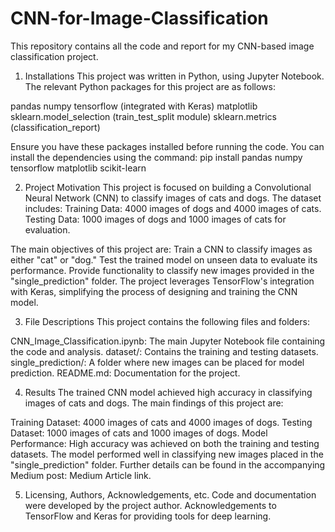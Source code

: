 # CNN-for-Image-Classification
This repository contains all the code and report for my CNN-based image classification project.

1. Installations
This project was written in Python, using Jupyter Notebook. The relevant Python packages for this project are as follows:

pandas
numpy
tensorflow (integrated with Keras)
matplotlib
sklearn.model_selection (train_test_split module)
sklearn.metrics (classification_report)

Ensure you have these packages installed before running the code. You can install the dependencies using the command:
pip install pandas numpy tensorflow matplotlib scikit-learn

2. Project Motivation
This project is focused on building a Convolutional Neural Network (CNN) to classify images of cats and dogs. The dataset includes:
Training Data: 4000 images of dogs and 4000 images of cats.
Testing Data: 1000 images of dogs and 1000 images of cats for evaluation.

The main objectives of this project are:
Train a CNN to classify images as either "cat" or "dog."
Test the trained model on unseen data to evaluate its performance.
Provide functionality to classify new images provided in the "single_prediction" folder.
The project leverages TensorFlow's integration with Keras, simplifying the process of designing and training the CNN model.

3. File Descriptions
This project contains the following files and folders:

CNN_Image_Classification.ipynb: The main Jupyter Notebook file containing the code and analysis.
dataset/: Contains the training and testing datasets.
single_prediction/: A folder where new images can be placed for model prediction.
README.md: Documentation for the project.


4. Results
The trained CNN model achieved high accuracy in classifying images of cats and dogs. The main findings of this project are:

Training Dataset: 4000 images of cats and 4000 images of dogs.
Testing Dataset: 1000 images of cats and 1000 images of dogs.
Model Performance:
High accuracy was achieved on both the training and testing datasets.
The model performed well in classifying new images placed in the "single_prediction" folder.
Further details can be found in the accompanying Medium post: Medium Article link.

5. Licensing, Authors, Acknowledgements, etc.
Code and documentation were developed by the project author.
Acknowledgements to TensorFlow and Keras for providing tools for deep learning.
